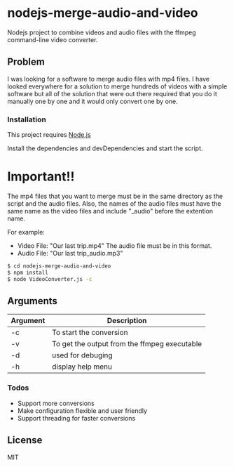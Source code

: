 # nodejs-merge-audio-and-video
Nodejs project to combine videos and audio files with the ffmpeg command-line video converter.

## Problem
I was looking for a software to merge audio files with mp4 files.
I have looked everywhere for a solution to merge hundreds of videos with a simple software but all of the solution that were out there required that you do it manually one by one and it would only convert one by one.


### Installation

This project requires [Node.js](https://nodejs.org/)

Install the dependencies and devDependencies and start the script.

# Important!!
The mp4 files that you want to merge must be in the same directory as the script and the audio files.
Also, the names of the audio files must have the same name as the video files and include "_audio" before the extention name. 

For example:
- Video File: "Our last trip.mp4"
The audio file must be in this format.
- Audio File: "Our last trip_audio.mp3"

```sh
$ cd nodejs-merge-audio-and-video
$ npm install
$ node VideoConverter.js -c
```

## Arguments
| Argument | Description |
| ------ | ------ |
| -c | To start the conversion |
| -v | To get the output from the ffmpeg executable |
| -d | used for debuging |
| -h | display help menu |

### Todos

 - Support more conversions
 - Make configuration flexible and user friendly
 - Support threading for faster conversions

License
----

MIT
